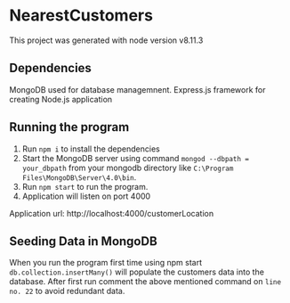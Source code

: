# NearestCustomers

This project was generated with node version v8.11.3

## Dependencies

MongoDB used for database managemnent.
Express.js framework for creating Node.js application

## Running the program

1. Run `npm i` to install the dependencies
2. Start the MongoDB server using command `mongod --dbpath = your_dbpath` from your mongodb directory like `C:\Program Files\MongoDB\Server\4.0\bin`.
3. Run `npm start` to run the program.
4. Application will listen on port 4000

Application url: http://localhost:4000/customerLocation

## Seeding Data in MongoDB
When you run the program first time using npm start `db.collection.insertMany()` will populate the customers data into the database.
After first run comment the above mentioned command on `line no. 22` to avoid redundant data.
